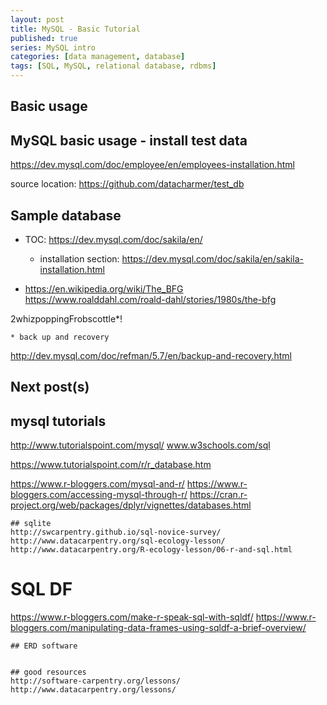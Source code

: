 ```yaml
---
layout: post
title: MySQL - Basic Tutorial
published: true
series: MySQL intro
categories: [data management, database]
tags: [SQL, MySQL, relational database, rdbms]
---
```


## Basic usage

## MySQL basic usage - install test data

https://dev.mysql.com/doc/employee/en/employees-installation.html

source location: https://github.com/datacharmer/test_db


## Sample database


* TOC: https://dev.mysql.com/doc/sakila/en/ 
    * installation section: https://dev.mysql.com/doc/sakila/en/sakila-installation.html

* 
    https://en.wikipedia.org/wiki/The_BFG
https://www.roalddahl.com/roald-dahl/stories/1980s/the-bfg

2whizpoppingFrobscottle*!
    
    * back up and recovery

http://dev.mysql.com/doc/refman/5.7/en/backup-and-recovery.html


## Next post(s)

## mysql tutorials
http://www.tutorialspoint.com/mysql/
    www.w3schools.com/sql

https://www.tutorialspoint.com/r/r_database.htm

https://www.r-bloggers.com/mysql-and-r/
    https://www.r-bloggers.com/accessing-mysql-through-r/
    https://cran.r-project.org/web/packages/dplyr/vignettes/databases.html    
    
    ## sqlite
    http://swcarpentry.github.io/sql-novice-survey/
    http://www.datacarpentry.org/sql-ecology-lesson/
    http://www.datacarpentry.org/R-ecology-lesson/06-r-and-sql.html

# SQL DF
https://www.r-bloggers.com/make-r-speak-sql-with-sqldf/
    https://www.r-bloggers.com/manipulating-data-frames-using-sqldf-a-brief-overview/
    
    ## ERD software
    
    
    ## good resources
    http://software-carpentry.org/lessons/
    http://www.datacarpentry.org/lessons/
    
